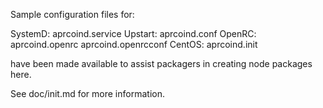 Sample configuration files for:

SystemD: aprcoind.service
Upstart: aprcoind.conf
OpenRC:  aprcoind.openrc
         aprcoind.openrcconf
CentOS:  aprcoind.init

have been made available to assist packagers in creating node packages here.

See doc/init.md for more information.
